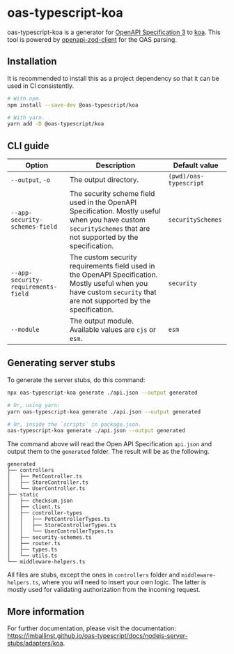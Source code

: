 # oas-typescript-koa

oas-typescript-koa is a generator for [OpenAPI Specification 3](https://swagger.io/specification/v3/) to [koa](https://koajs.com/). This tool is powered by [openapi-zod-client](https://github.com/astahmer/openapi-zod-client) for the OAS parsing.

## Installation

It is recommended to install this as a project dependency so that it can be used in CI consistently.

```bash
# With npm.
npm install --save-dev @oas-typescript/koa

# With yarn.
yarn add -D @oas-typescript/koa
```

## CLI guide

<!-- @@SYNCAPI-START nodejs-http-server-cli-options -->
| Option | Description | Default value |
| - | - | - |
|`--output`, `-o`|The output directory.|`(pwd)/oas-typescript`|
|`--app-security-schemes-field`|The security scheme field used in the OpenAPI Specification. Mostly useful when you have custom `securitySchemes` that are not supported by the specification.|`securitySchemes`|
|`--app-security-requirements-field`|The custom security requirements field used in the OpenAPI Specification. Mostly useful when you have custom `security` that are not supported by the specification.|`security`|
|`--module`|The output module. Available values are `cjs` or `esm`.|`esm`|
<!-- @@SYNCAPI-END -->

## Generating server stubs

To generate the server stubs, do this command:

```bash
npx oas-typescript-koa generate ./api.json --output generated

# Or, using yarn:
yarn oas-typescript-koa generate ./api.json --output generated

# Or, inside the `scripts` in package.json.
oas-typescript-koa generate ./api.json --output generated
```

The command above will read the Open API Specification `api.json` and output them to the `generated` folder. The result will be as the following.

```
generated
├── controllers
│   ├── PetController.ts
│   ├── StoreController.ts
│   └── UserController.ts
├── static
│   ├── checksum.json
│   ├── client.ts
│   ├── controller-types
│   │   ├── PetControllerTypes.ts
│   │   ├── StoreControllerTypes.ts
│   │   └── UserControllerTypes.ts
│   ├── security-schemes.ts
│   ├── router.ts
│   ├── types.ts
│   └── utils.ts
└── middleware-helpers.ts
```

All files are stubs, except the ones in `controllers` folder and `middleware-helpers.ts`, where you will need to insert your own logic. The latter is mostly used for validating authorization from the incoming request.

## More information

For further documentation, please visit the documentation: https://imballinst.github.io/oas-typescript/docs/nodejs-server-stubs/adapters/koa.
